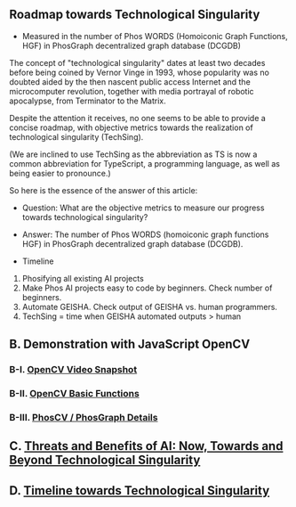## Roadmap towards Technological Singularity
- Measured in the number of Phos WORDS (Homoiconic Graph Functions, HGF) in PhosGraph decentralized graph database (DCGDB)

<!-- Use this catch phrase to make it easy for readers understand -->

The concept of "technological singularity" dates at least two decades before being coined by Vernor Vinge in 1993, whose popularity was no doubted aided by the then nascent public access Internet and the microcomputer revolution, together with media portrayal of robotic apocalypse, from Terminator to the Matrix.

Despite the attention it receives, no one seems to be able to provide a concise roadmap, with objective metrics towards the realization of technological singularity (TechSing).

(We are inclined to use TechSing as the abbreviation as TS is now a common abbreviation for TypeScript, a programming language, as well as being easier to pronounce.)

So here is the essence of the answer of this article:

- Question: What are the objective metrics to measure our progress towards technological singularity?

- Answer: The number of Phos WORDS (homoiconic graph functions HGF) in PhosGraph decentralized graph database (DCGDB).

- Timeline
1. Phosifying all existing AI projects
2. Make Phos AI projects easy to code by beginners. Check number of beginners.
3. Automate GEISHA. Check output of GEISHA vs. human programmers.
4. TechSing = time when GEISHA automated outputs > human



## B. Demonstration with JavaScript OpenCV 

### B-I. [OpenCV Video Snapshot](https://github.com/udexon/GEISHA/blob/main/Roadmap_B_I.md)

### B-II. [OpenCV Basic Functions](https://github.com/udexon/GEISHA/blob/main/Collective_Intelligence_C.md)


### B-III. [PhosCV / PhosGraph Details](https://github.com/udexon/GEISHA/blob/main/Roadmap_B_III.md)



## C. [Threats and Benefits of AI: Now, Towards and Beyond Technological Singularity](https://github.com/udexon/GEISHA/blob/main/Roadmap_C.md)


## D. [Timeline towards Technological Singularity](https://github.com/udexon/GEISHA/blob/main/Roadmap_C.md#d-timeline-towards-technological-singularity)
